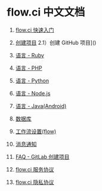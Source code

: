# flow.ci 中文文档

1. [flow.ci 快速入门](./quick-start.md)
2. [创建项目]()
  2.1）创建 GitHub 项目]()

2. [语言 - Ruby](./ruby.md)
3. [语言 - PHP](./php.md)
4. [语言 - Python](./python.md)
5. [语言 - Node.js](./nodejs.md)
6. [语言 - Java(Android)](./java.md)
7. [数据库](./database.md)
8. [工作流设置(flow)](./flow.md)
9. [消息通知](./notice.md)
10. [FAQ - GitLab 创建项目](./faq.md)
11. [flow.ci 服务协议](./term.md)
12. [flow.ci 隐私协议](./privacy.md)
